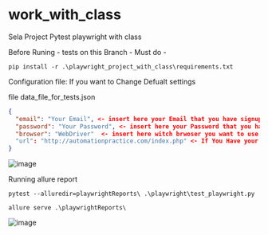 # work_with_class
Sela Project Pytest playwright with class

Before Runing - tests on this Branch - Must do - 
```commandline
pip install -r .\playwright_project_with_class\requirements.txt 
```
Configuration file:
If you want to Change Defualt settings 

file data_file_for_tests.json

```json
{
  "email": "Your Email", <- insert here your Email that you have signup with
  "password": "Your Password", <- insert here your Password that you have signup with
  "browser": "WebDriver"  <- insert here witch brwoser you want to use for the tests - "Chrome" OR "Firefox" ONLY ! 
  "url": "http://automationpractice.com/index.php" <- If You Have your Local Server - you can change the url here.
}
```
![image](https://user-images.githubusercontent.com/108628136/185473394-a5f5283d-fbaf-47e9-8093-19629a4538f7.png)


Running allure report 
```commandline
pytest --alluredir=playwrightReports\ .\playwright\test_playwright.py 
```
```commandline
allure serve .\playwrightReports\
```
![image](https://user-images.githubusercontent.com/108628136/185263434-42746437-4e70-475f-8576-bf8d78c2c4fc.png)
